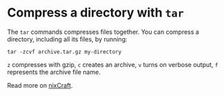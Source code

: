 # Compress a directory with `tar`

The `tar` commands compresses files together. You can compress a directory, including all its files, by running:

```
tar -zcvf archive.tar.gz my-directory
```

`z` compresses with gzip, `c` creates an archive, `v` turns on verbose output, `f` represents the archive file name.

Read more on [nixCraft](https://www.cyberciti.biz/faq/how-do-i-compress-a-whole-linux-or-unix-directory/).
